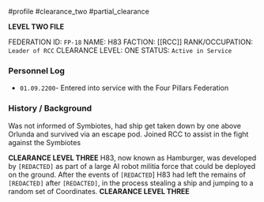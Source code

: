 #profile #clearance_two #partial_clearance

**LEVEL TWO FILE**

FEDERATION ID: `FP-18`
NAME: H83
FACTION: [[RCC]]
RANK/OCCUPATION: `Leader of RCC`
CLEARANCE LEVEL: ONE
STATUS: `Active in Service`

### Personnel Log
- `01.09.2200`- Entered into service with the Four Pillars Federation

### History / Background
Was not informed of Symbiotes, had ship get taken down by one above Orlunda and survived via an escape pod. Joined RCC to assist in the fight against the Symbiotes

**CLEARANCE LEVEL THREE**
H83, now known as Hamburger, was developed by `[REDACTED]` as part of a large AI robot militia force that could be deployed on the ground. After the events of `[REDACTED`] H83 had left the remains of `[REDACTED]` after `[REDACTED]`, in the process stealing a ship and jumping to a random set of Coordinates.
**CLEARANCE LEVEL THREE**
